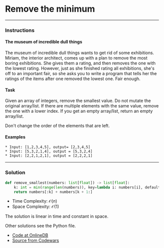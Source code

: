 # Remove the minimum
---
### Instructions

#### The museum of incredible dull things
The museum of incredible dull things wants to get rid of some exhibitions. Miriam, the interior architect, comes up with a plan to remove the most boring exhibitions. She gives them a rating, and then removes the one with the lowest rating.
However, just as she finished rating all exhibitions, she's off to an important fair, so she asks you to write a program that tells her the ratings of the items after one removed the lowest one. Fair enough.

#### Task
Given an array of integers, remove the smallest value. Do not mutate the original array/list. If there are multiple elements with the same value, remove the one with a lower index. If you get an empty array/list, return an empty array/list.

Don't change the order of the elements that are left.

#### Examples
```
* Input: [1,2,3,4,5], output= [2,3,4,5]
* Input: [5,3,2,1,4], output = [5,3,2,4]
* Input: [2,2,1,2,1], output = [2,2,2,1]
```
---

### Solution

```py
def remove_smallest(numbers: list[float]) -> list[float]:
    k: int = min(range(len(numbers)), key=lambda i: numbers[i], default=0)
    return numbers[:k] + numbers[k + 1:]
```

* Time Complexity: $\mathcal{O}(n)$
* Space Complexity: $\mathcal{O}(1)$


The solution is linear in time and constant in space.

Other solutions see the Python file.

* [Code at OnlineDB](https://onlinegdb.com/pt57_wKEQ)
* [Source from Codewars](https://www.codewars.com/kata/563cf89eb4747c5fb100001b/python)

